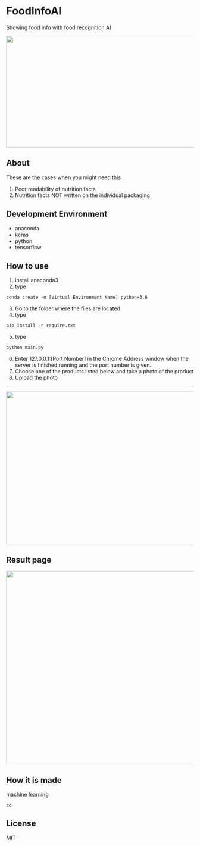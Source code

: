 # FoodInfoAI
Showing food info with food recognition AI 

<img src="https://user-images.githubusercontent.com/65180905/100415496-9fa1cd00-30bf-11eb-8f42-b78e98aba60e.png" width="600" height="300">

## About

 These are the cases when you might need this
 1. Poor readability of nutrition facts
 2. Nutrition facts NOT written on the individual packaging


## Development Environment
* anaconda
* keras
* python
* tensorflow



## How to use 
1. install anaconda3
2. type
 ```
 conda create -n [Virtual Environment Name] python=3.6
 ```
 3. Go to the folder where the files are located
 4. type
 ```
 pip install -r require.txt
 ```
 5. type
 ```
 python main.py
 ```
 6. Enter 127.0.0.1:[Port Number] in the Chrome Address window when the server is finished running and the port number is given.
 7. Choose one of the products listed below and take a photo of the product
 8. Upload the photo

***
<img src="https://user-images.githubusercontent.com/65846779/100415556-c8c25d80-30bf-11eb-9d1e-7a504ae17ded.png" width="750" height="410">


## Result page

<img src="https://user-images.githubusercontent.com/65846779/99939879-6ced9100-2dae-11eb-922b-00aec128a230.PNG" width="800" height="520">


## How it is made 
 machine learning
 ```
 cd
 ```

## License
MIT

